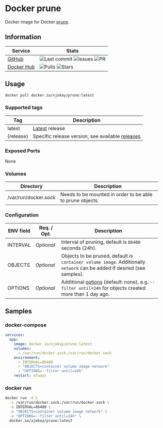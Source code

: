 # Docker prune

Docker image for Docker [prune](https://docs.docker.com/config/pruning).

## Information

| Service                                             | Stats                                                                                                                                                                                                                                                                                       |
| --------------------------------------------------- | ------------------------------------------------------------------------------------------------------------------------------------------------------------------------------------------------------------------------------------------------------------------------------------------- |
| [GitHub](https://github.com/jokay/docker-prune)     | ![Last commit](https://img.shields.io/github/last-commit/jokay/docker-prune.svg?style=flat-square) ![Issues](https://img.shields.io/github/issues-raw/jokay/docker-prune.svg?style=flat-square) ![PR](https://img.shields.io/github/issues-pr-raw/jokay/docker-prune.svg?style=flat-square) |
| [Docker Hub](https://hub.docker.com/r/xjokay/prune) | ![Pulls](https://img.shields.io/docker/pulls/xjokay/prune.svg?style=flat-square) ![Stars](https://img.shields.io/docker/stars/xjokay/prune.svg?style=flat-square)                                                                                                                           |

## Usage

```sh
docker pull docker.io/xjokay/prune:latest
```

### Supported tags

| Tag       | Description                                                                                        |
| --------- | -------------------------------------------------------------------------------------------------- |
| latest    | [Latest](https://github.com/jokay/docker-prune/releases/latest) release                            |
| {release} | Specific release version, see available [releases](https://github.com/jokay/docker-prune/releases) |

### Exposed Ports

None

### Volumes

| Directory            | Description                                               |
| -------------------- | --------------------------------------------------------- |
| /var/run/docker.sock | Needs to be mounted in order to be able to prune objects. |

### Configuration

| ENV field | Req. / Opt. | Description                                                                                                                                                                            |
| --------- | ----------- | -------------------------------------------------------------------------------------------------------------------------------------------------------------------------------------- |
| INTERVAL  | *Optional*  | Interval of pruning, default is `86400` seconds (24h).                                                                                                                                 |
| OBJECTS   | *Optional*  | Objects to be pruned, default is `container volume image`. Additionally `network` can be added if desired (see samples).                                                               |
| OPTIONS   | *Optional*  | Additional [options](https://docs.docker.com/engine/reference/commandline/system_prune/#filtering) (default: none), e.g. `--filter until=24h` for objects created more than 1 day ago. |

## Samples

### docker-compose

```yml
services:
  app:
    image: docker.io/xjokay/prune:latest
    volumes:
      - /var/run/docker.sock:/var/run/docker.sock
    environment:
      - INTERVAL=86400
      - "OBJECTS=container volume image network"
      - "OPTIONS=--filter until=24h"
    restart: always
```

### docker run

```sh
docker run -d \
  -v /var/run/docker.sock:/var/run/docker.sock \
  -e INTERVAL=86400 \
  -e "OBJECTS=container volume image network" \
  -e "OPTIONS=--filter until=24h" \
  docker.io/xjokay/prune:latest
```
